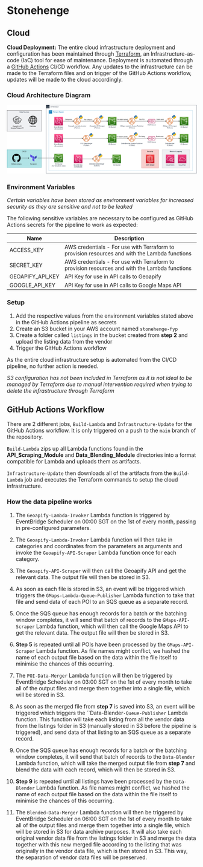 # Stonehenge

## Cloud
**Cloud Deployment:**
The entire cloud infrastructure deployment and configuration has been maintained through [Terraform](https://www.terraform.io/), an Infrastructure-as-code (IaC) tool for ease of maintenance. Deployment is automated through a [GitHub Actions](https://github.com/features/actions) CI/CD workflow. Any updates to the infrastructure can be made to the Terraform files and on trigger of the GitHub Actions workflow, updates will be made to the cloud accordingly.

### Cloud Architecture Diagram
![Cloud Architecture Diagram](./images/cloud-architecture-diagram.png)

### Environment Variables

*Certain variables have been stored as environment variables for increased security as they are sensitive and not to be leaked*

The following sensitive variables are necessary to be configured as GitHub Actions secrets for the pipeline to work as expected:

| Name | Description |
| ----------- | ----------- |
| ACCESS_KEY | AWS credentials - For use with Terraform to provision resources and with the Lambda functions |
| SECRET_KEY | AWS credentials - For use with Terraform to provision resources and with the Lambda functions |
| GEOAPIFY_API_KEY | API Key for use in API calls to Geoapify |
| GOOGLE_API_KEY | API Key for use in API calls to Google Maps API |

### Setup
1. Add the respective values from the environment variables stated above in the GitHub Actions pipeline as secrets
2. Create an S3 bucket in your AWS account named `stonehenge-fyp`
3. Create a folder called `listings` in the bucket created from **step 2** and upload the listing data from the vendor
4. Trigger the GitHub Actions workflow

As the entire cloud infrastructure setup is automated from the CI/CD pipeline, no further action is needed.

*S3 configuration has not been included in Terraform as it is not ideal to be managed by Terraform due to manual intervention required when trying to delete the infrastructure through Terraform*

## GitHub Actions Workflow
There are 2 different jobs, `Build-Lambda` and `Infrastructure-Update` for the GitHub Actions workflow. It is only triggered on a push to the `main` branch of the repository.

`Build-Lambda` zips up all Lambda functions found in the **API_Scraping_Module** and **Data_Blending_Module** directories into a format compatible for Lambda and uploads them as artifacts.

`Infrastructure-Update` then downloads all of the artifacts from the `Build-Lambda` job and executes the Terraform commands to setup the cloud infrastructure.

### How the data pipeline works
1. The `Geoapify-Lambda-Invoker` Lambda function is triggered by EventBridge Scheduler on 00:00 SGT on the 1st of every month, passing in pre-configured parameters.

2. The `Geoapify-Lambda-Invoker` Lambda function will then take in categories and coordinates from the parameters as arguments and invoke the `Geoapify-API-Scraper` Lambda function once for each category. 

3. The `Geoapify-API-Scraper` will then call the Geoapify API and get the relevant data. The output file will then be stored in S3.

4. As soon as each file is stored in S3, an event will be triggered which triggers the `GMaps-Lambda-Queue-Publisher` Lambda function to take that file and send data of each POI to an SQS queue as a separate record.

5. Once the SQS queue has enough records for a batch or the batching window completes, it will send that batch of records to the `GMaps-API-Scraper` Lambda function, which will then call the Google Maps API to get the relevant data. The output file will then be stored in S3. 

6. **Step 5** is repeated until all POIs have been processed by the `GMaps-API-Scraper` Lambda function. As file names might conflict, we hashed the name of each output file based on the data within the file itself to minimise the chances of this occurring.

7. The `POI-Data-Merger` Lambda function will then be triggered by EventBridge Scheduler on 03:00 SGT on the 1st of every month to take all of the output files and merge them together into a single file, which will be stored in S3.

8. As soon as the merged file from **step 7** is saved into S3, an event will be triggered which triggers the ``Data-Blender`-Queue-Publisher` Lambda function. This function will take each listing from all the vendor data from the listings folder in S3 (manually stored in S3 before the pipeline is triggered), and send data of that listing to an SQS queue as a separate record.

9. Once the SQS queue has enough records for a batch or the batching window completes, it will send that batch of records to the `Data-Blender` Lambda function, which will take the merged output file from **step 7** and blend the data with each record, which will then be stored in S3.

10. **Step 9** is repeated until all listings have been processed by the `Data-Blender` Lambda function. As file names might conflict, we hashed the name of each output file based on the data within the file itself to minimise the chances of this occurring.

11. The `Blended-Data-Merger` Lambda function will then be triggered by EventBridge Scheduler on 06:00 SGT on the 1st of every month to take all of the output files and merge them together into a single file, which will be stored in S3 for data archive purposes. It will also take each original vendor data file from the listings folder in S3 and merge the data together with this new merged file according to the listing that was originally in the vendor data file, which is then stored in S3. This way, the separation of vendor data files will be preserved.